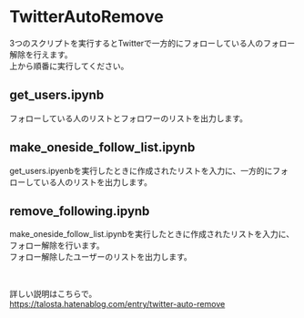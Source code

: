 # TwitterAutoRemove
3つのスクリプトを実行するとTwitterで一方的にフォローしている人のフォロー解除を行えます。<br/>
上から順番に実行してください。<br/>

## get_users.ipynb
フォローしている人のリストとフォロワーのリストを出力します。<br/>

## make_oneside_follow_list.ipynb
get_users.ipyenbを実行したときに作成されたリストを入力に、一方的にフォローしている人のリストを出力します。<br/>

## remove_following.ipynb
make_oneside_follow_list.ipynbを実行したときに作成されたリストを入力に、フォロー解除を行います。<br/>
フォロー解除したユーザーのリストを出力します。<br/>

<br/>

詳しい説明はこちらで。<br/>
https://talosta.hatenablog.com/entry/twitter-auto-remove
